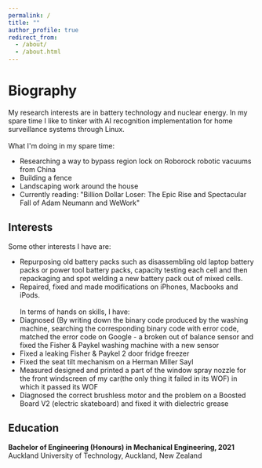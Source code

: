 ```yaml
---
permalink: /
title: ""
author_profile: true
redirect_from: 
  - /about/
  - /about.html
---
```

<script src="https://unpkg.com/typed.js@2.1.0/dist/typed.umd.js"></script>

  <!-- Element to contain animated typing -->
  <span id="element"></span>

  <!-- Load library from the CDN -->
  <script src="https://unpkg.com/typed.js@2.1.0/dist/typed.umd.js"></script>

  <!-- Setup and start animation! -->
  <script>
    var typed = new Typed('#element', {
      strings: ['', '<strong>Tanner&apos;s website is still under construction...Please wait - attempting to reestablish</strong>'],
      typeSpeed: 80, loop: true, loopCount: Infinity
    });
  </script>


Biography
======
My research interests are in battery technology and nuclear energy. In my spare time I like to tinker with AI recognition implementation for home surveillance systems through Linux. <br> <br>
What I'm doing in my spare time: <br>
- Researching a way to bypass region lock on Roborock robotic vacuums from China
- Building a fence
- Landscaping work around the house
- Currently reading: "Billion Dollar Loser: The Epic Rise and Spectacular Fall of Adam Neumann and WeWork"

Interests
------
Some other interests I have are:
- Repurposing old battery packs such as disassembling old laptop battery packs or power tool battery packs, capacity testing each cell and then repackaging and spot welding a new battery pack out of mixed cells.
- Repaired, fixed and made modifications on iPhones, Macbooks and iPods. <br> <br>
In terms of hands on skills, I have:
- Diagnosed (By writing down the binary code produced by the washing machine, searching the corresponding binary code with error code, matched the error code on Google - a broken out of balance sensor and fixed the Fisher & Paykel washing machine with a new sensor
- Fixed a leaking Fisher & Paykel 2 door fridge freezer
- Fixed the seat tilt mechanism on a Herman Miller Sayl
- Measured designed and printed a part of the window spray nozzle for the front windscreen of my car(the only thing it failed in its WOF) in which it passed its WOF
- Diagnosed the correct brushless motor and the problem on a Boosted Board V2 (electric skateboard) and fixed it with dielectric grease  

Education
------
**Bachelor of Engineering (Honours) in Mechanical Engineering, 2021**
<br>
Auckland University of Technology, Auckland, New Zealand


